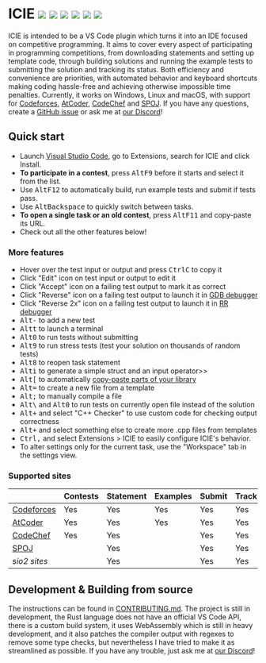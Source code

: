 # ICIE [![](https://img.shields.io/azure-devops/build/pustaczek/7b7eb991-b079-479b-8716-8248c968eaf8/1?logo=azure-pipelines)](https://dev.azure.com/pustaczek/ICIE/_build?definitionId=1) [![](https://img.shields.io/visual-studio-marketplace/i/pustaczek.icie.svg?logo=visual-studio-code)](https://marketplace.visualstudio.com/items?itemName=pustaczek.icie) [![](https://img.shields.io/visual-studio-marketplace/v/pustaczek.icie.svg?color=green)](https://marketplace.visualstudio.com/items?itemName=pustaczek.icie) [![](https://img.shields.io/github/languages/top/pustaczek/icie?color=success&logo=rust)](https://www.rust-lang.org/) [![](https://img.shields.io/discord/702414349855096842?logo=discord&logoColor=white)](https://discord.gg/ffSEhtb) [![](https://img.shields.io/github/license/pustaczek/icie.svg?logo=github&color=success)](https://github.com/pustaczek/icie/blob/master/LICENSE)

ICIE is intended to be a VS Code plugin which turns it into an IDE focused on competitive programming.
It aims to cover every aspect of participating in programming competitions, from downloading statements and setting up template code, through building solutions and running the example tests to submitting the solution and tracking its status.
Both efficiency and convenience are priorities, with automated behavior and keyboard shortcuts making coding hassle-free and achieving otherwise impossible time penalties.
Currently, it works on Windows, Linux and macOS, with support for [Codeforces], [AtCoder], [CodeChef] and [SPOJ].
If you have any questions, create a [GitHub issue] or ask me at [our Discord]!

## Quick start

- Launch [Visual Studio Code], go to Extensions, search for ICIE and click Install.
- **To participate in a contest**, press <kbd>Alt</kbd><kbd>F9</kbd> before it starts and select it from the list.
- Use <kbd>Alt</kbd><kbd>F12</kbd> to automatically build, run example tests and submit if tests pass.
- Use <kbd>Alt</kbd><kbd>Backspace</kbd> to quickly switch between tasks.
- **To open a single task or an old contest**, press <kbd>Alt</kbd><kbd>F11</kbd> and copy-paste its URL.
- Check out all the other features below!

### More features

- Hover over the test input or output and press <kbd>Ctrl</kbd><kbd>C</kbd> to copy it
- Click "Edit" icon on test input or output to edit it
- Click "Accept" icon on a failing test output to mark it as correct
- Click "Reverse" icon on a failing test output to launch it in [GDB debugger]
- Click "Reverse 2x" icon on a failing test output to launch it in [RR debugger]
- <kbd>Alt</kbd><kbd>-</kbd> to add a new test
- <kbd>Alt</kbd><kbd>t</kbd> to launch a terminal
- <kbd>Alt</kbd><kbd>0</kbd> to run tests without submitting
- <kbd>Alt</kbd><kbd>9</kbd> to run stress tests (test your solution on thousands of random tests)
- <kbd>Alt</kbd><kbd>8</kbd> to reopen task statement
- <kbd>Alt</kbd><kbd>i</kbd> to generate a simple struct and an input operator>>
- <kbd>Alt</kbd><kbd>[</kbd> to automatically [copy-paste parts of your library]
- <kbd>Alt</kbd><kbd>=</kbd> to create a new file from a template
- <kbd>Alt</kbd><kbd>;</kbd> to manually compile a file
- <kbd>Alt</kbd><kbd>\\</kbd> and <kbd>Alt</kbd><kbd>0</kbd> to run tests on currently open file instead of the solution
- <kbd>Alt</kbd><kbd>+</kbd> and select "C++ Checker" to use custom code for checking output correctness
- <kbd>Alt</kbd><kbd>+</kbd> and select something else to create more .cpp files from templates
- <kbd>Ctrl</kbd><kbd>,</kbd> and select Extensions > ICIE to easily configure ICIE's behavior.
- To alter settings only for the current task, use the "Workspace" tab in the settings view.

### Supported sites
| | Contests | Statement | Examples | Submit | Track |
| - | - | - | - | - | - |
| [Codeforces] | Yes | Yes | Yes | Yes | Yes |
| [AtCoder] | Yes | Yes | Yes | Yes | Yes |
| [CodeChef] | Yes | Yes | | Yes | Yes |
| [SPOJ] | | Yes | | Yes | Yes |
| *sio2 sites* | | Yes | | Yes | Yes |

## Development & Building from source

The instructions can be found in [CONTRIBUTING.md].
The project is still in development, the Rust language does not have an official VS Code API, there is a custom build system, it uses WebAssembly which is still in heavy development, and it also patches the compiler output with regexes to remove some type checks, but nevertheless I have tried to make it as streamlined as possible.
If you have any trouble, just ask me at [our Discord]!

[AtCoder]: https://atcoder.jp
[CodeChef]: https://www.codechef.com/
[Codeforces]: https://codeforces.com
[CONTRIBUTING.md]: https://github.com/pustaczek/icie/blob/master/CONTRIBUTING.md
[copy-paste parts of your library]: https://github.com/pustaczek/icie/blob/master/docs/QUICKPASTE.md
[GDB debugger]: https://medium.com/@amit.kulkarni/gdb-basics-bf3407593285
[GitHub issue]: https://github.com/pustaczek/icie/issues
[our Discord]: https://discord.gg/ffSEhtb
[RR debugger]: https://rr-project.org/
[SPOJ]: https://www.spoj.com
[Visual Studio Code]: https://code.visualstudio.com/

